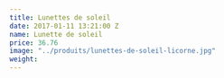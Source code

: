 ```yaml
---
title: Lunettes de soleil
date: 2017-01-11 13:21:00 Z
name: Lunette de soleil
price: 36.76
image: "../produits/lunettes-de-soleil-licorne.jpg"
weight: 
---
```


